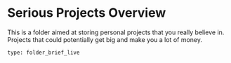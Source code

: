 # Serious Projects Overview

This is a folder aimed at storing personal projects that you really believe in. Projects that could potentially get big and make you a lot of money.

```ccard
type: folder_brief_live
```
 
